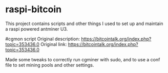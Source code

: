 # raspi-bitcoin
This project contains scripts and other things I used to set up and maintain a raspi powered antminer U3.

#cgmon script
Original description: https://bitcointalk.org/index.php?topic=353436.0
Original link: https://bitcointalk.org/index.php?topic=353436.0

Made some tweaks to correctly run cgminer with sudo, and to use a conf file to set mining pools and other settings.
